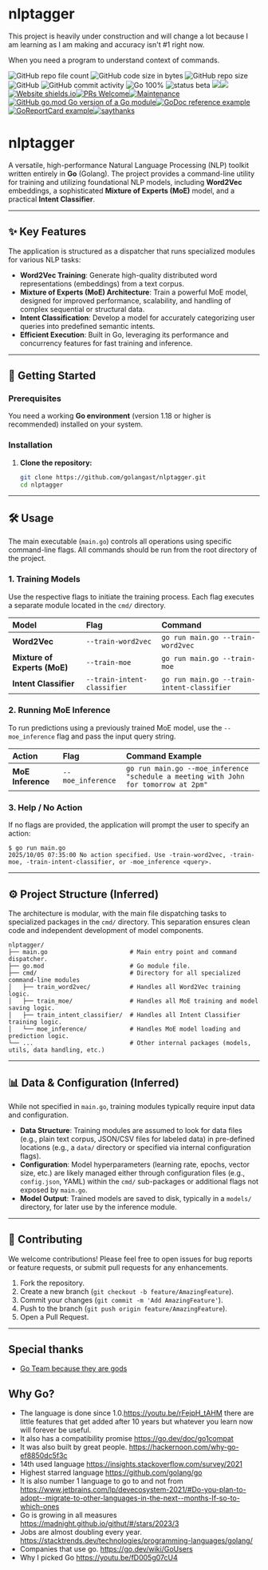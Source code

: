# nlptagger
This project is heavily under construction and will change a lot because I am learning as I am making and accuracy isn't #1 right now.


When you need a program to understand context of commands.


![GitHub repo file count](https://img.shields.io/github/directory-file-count/golangast/nlptagger) 
![GitHub code size in bytes](https://img.shields.io/github/languages/code-size/golangast/nlptagger)
![GitHub repo size](https://img.shields.io/github/repo-size/golangast/nlptagger)
![GitHub](https://img.shields.io/github/license/golangast/nlptagger)
![GitHub commit activity](https://img.shields.io/github/commit-activity/w/golangast/nlptagger)
![Go 100%](https://img.shields.io/badge/Go-100%25-blue)
![status beta](https://img.shields.io/badge/Status-Beta-red)
<img src="https://img.shields.io/github/license/golangast/nlptagger.svg"><img src="https://img.shields.io/github/stars/golangast/nlptagger.svg">[![Website shields.io](https://img.shields.io/website-up-down-green-red/http/shields.io.svg)](http://endrulats.com)[![PRs Welcome](https://img.shields.io/badge/PRs-welcome-brightgreen.svg?style=flat-square)](http://makeapullrequest.com)[![Maintenance](https://img.shields.io/badge/Maintained%3F-yes-green.svg)](https://GitHub.com/Naereen/StrapDown.js/graphs/commit-activity)[![GitHub go.mod Go version of a Go module](https://img.shields.io/github/go-mod/go-version/gomods/athens.svg)](https://github.com/golangast/nlptagger)[![GoDoc reference example](https://img.shields.io/badge/godoc-reference-blue.svg)](https://pkg.go.dev/github.com/golangast/nlptagger/nlptaggerer)[![GoReportCard example](https://goreportcard.com/badge/github.com/golangast/nlptagger)](https://goreportcard.com/report/github.com/golangast/nlptagger)[![saythanks](https://img.shields.io/badge/say-thanks-ff69b4.svg)](https://saythanks.io/to/golangast)

# nlptagger

A versatile, high-performance Natural Language Processing (NLP) toolkit written entirely in **Go** (Golang). The project provides a command-line utility for training and utilizing foundational NLP models, including **Word2Vec** embeddings, a sophisticated **Mixture of Experts (MoE)** model, and a practical **Intent Classifier**.

-----

## ✨ Key Features

The application is structured as a dispatcher that runs specialized modules for various NLP tasks:

  * **Word2Vec Training**: Generate high-quality distributed word representations (embeddings) from a text corpus.
  * **Mixture of Experts (MoE) Architecture**: Train a powerful MoE model, designed for improved performance, scalability, and handling of complex sequential or structural data.
  * **Intent Classification**: Develop a model for accurately categorizing user queries into predefined semantic intents.
  * **Efficient Execution**: Built in Go, leveraging its performance and concurrency features for fast training and inference.

-----

## 🚀 Getting Started

### Prerequisites

You need a working **Go environment** (version 1.18 or higher is recommended) installed on your system.

### Installation

1.  **Clone the repository:**

    ```bash
    git clone https://github.com/golangast/nlptagger.git
    cd nlptagger
    ```

-----

## 🛠️ Usage

The main executable (`main.go`) controls all operations using specific command-line flags. All commands should be run from the root directory of the project.

### 1\. Training Models

Use the respective flags to initiate the training process. Each flag executes a separate module located in the `cmd/` directory.

| Model | Flag | Command |
| :--- | :--- | :--- |
| **Word2Vec** | `--train-word2vec` | `go run main.go --train-word2vec` |
| **Mixture of Experts (MoE)** | `--train-moe` | `go run main.go --train-moe` |
| **Intent Classifier** | `--train-intent-classifier` | `go run main.go --train-intent-classifier` |

### 2\. Running MoE Inference

To run predictions using a previously trained MoE model, use the `--moe_inference` flag and pass the input query string.

| Action | Flag | Command Example |
| :--- | :--- | :--- |
| **MoE Inference** | `--moe_inference` | `go run main.go --moe_inference "schedule a meeting with John for tomorrow at 2pm"` |

### 3\. Help / No Action

If no flags are provided, the application will prompt the user to specify an action:

```
$ go run main.go
2025/10/05 07:35:00 No action specified. Use -train-word2vec, -train-moe, -train-intent-classifier, or -moe_inference <query>.
```

-----

## ⚙️ Project Structure (Inferred)

The architecture is modular, with the main file dispatching tasks to specialized packages in the `cmd/` directory. This separation ensures clean code and independent development of model components.

```
nlptagger/
├── main.go                       # Main entry point and command dispatcher.
├── go.mod                        # Go module file.
├── cmd/                          # Directory for all specialized command-line modules
│   ├── train_word2vec/           # Handles all Word2Vec training logic.
│   ├── train_moe/                # Handles all MoE training and model saving logic.
│   ├── train_intent_classifier/  # Handles all Intent Classifier training logic.
│   └── moe_inference/            # Handles MoE model loading and prediction logic.
└── ...                           # Other internal packages (models, utils, data handling, etc.)
```

-----

## 📊 Data & Configuration (Inferred)

While not specified in `main.go`, training modules typically require input data and configuration.

  * **Data Structure**: Training modules are assumed to look for data files (e.g., plain text corpus, JSON/CSV files for labeled data) in pre-defined locations (e.g., a `data/` directory or specified via internal configuration flags).
  * **Configuration**: Model hyperparameters (learning rate, epochs, vector size, etc.) are likely managed either through configuration files (e.g., `config.json`, YAML) within the `cmd/` sub-packages or additional flags not exposed by `main.go`.
  * **Model Output**: Trained models are saved to disk, typically in a `models/` directory, for later use by the inference module.

-----

## 🤝 Contributing

We welcome contributions\! Please feel free to open issues for bug reports or feature requests, or submit pull requests for any enhancements.

1.  Fork the repository.
2.  Create a new branch (`git checkout -b feature/AmazingFeature`).
3.  Commit your changes (`git commit -m 'Add AmazingFeature'`).
4.  Push to the branch (`git push origin feature/AmazingFeature`).
5.  Open a Pull Request.

-----


## Special thanks
* [Go Team because they are gods](https://github.com/golang/go/graphs/contributors)


## Why Go?
* The language is done since 1.0.https://youtu.be/rFejpH_tAHM there are little features that get added after 10 years but whatever you learn now will forever be useful.
* It also has a compatibility promise https://go.dev/doc/go1compat
* It was also built by great people. https://hackernoon.com/why-go-ef8850dc5f3c
* 14th used language https://insights.stackoverflow.com/survey/2021
* Highest starred language https://github.com/golang/go
* It is also number 1 language to go to and not from https://www.jetbrains.com/lp/devecosystem-2021/#Do-you-plan-to-adopt--migrate-to-other-languages-in-the-next--months-If-so-to-which-ones
* Go is growing in all measures https://madnight.github.io/githut/#/stars/2023/3
* Jobs are almost doubling every year. https://stacktrends.dev/technologies/programming-languages/golang/
* Companies that use go. https://go.dev/wiki/GoUsers
* Why I picked Go https://youtu.be/fD005g07cU4


